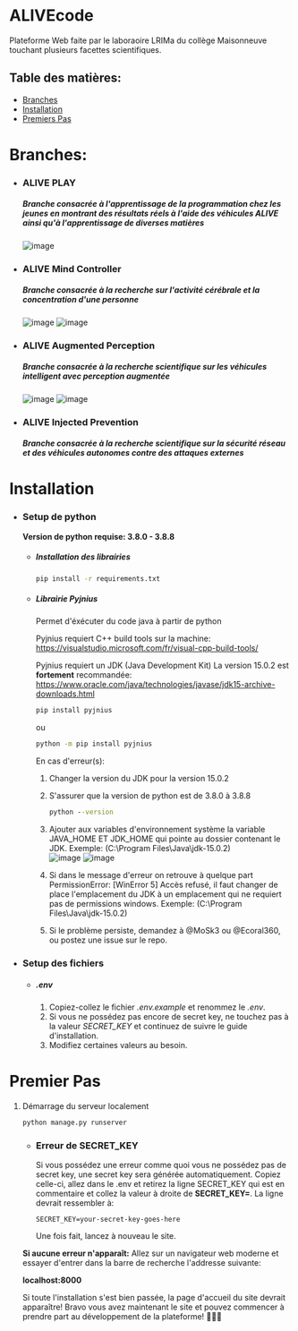 # ALIVEcode

Plateforme Web faite par le laboraoire LRIMa du collège Maisonneuve touchant plusieurs facettes scientifiques.

## Table des matières:
  - [Branches](#branches)  
  - [Installation](#installation)
  - [Premiers Pas](#premier-pas)  

# **Branches:**
  - ### ALIVE PLAY
    ##### Branche consacrée à l'apprentissage de la programmation chez les jeunes en montrant des résultats réels à l'aide des véhicules ALIVE ainsi qu'à l'apprentissage de diverses matières
    ![image](https://user-images.githubusercontent.com/62816157/114948080-58249f00-9e1c-11eb-9afe-4081a82fd066.png?raw=true)
  - ### ALIVE Mind Controller
    ##### Branche consacrée à la recherche sur l'activité cérébrale et la concentration d'une personne
    ![image](https://user-images.githubusercontent.com/62816157/116498951-f41cc480-a878-11eb-852f-a89c6088d7b3.png)
    ![image](https://user-images.githubusercontent.com/62816157/116499031-2c240780-a879-11eb-97fd-b83f4e7f1510.png)
  - ### ALIVE Augmented Perception
    ##### Branche consacrée à la recherche scientifique sur les véhicules intelligent avec perception augmentée
    ![image](https://user-images.githubusercontent.com/62816157/116498903-d3ed0580-a878-11eb-87b0-5873aac01291.png)
    ![image](https://user-images.githubusercontent.com/62816157/116499088-4a8a0300-a879-11eb-9dae-4ccb92721c06.png)
  - ### ALIVE Injected Prevention
    ##### Branche consacrée à la recherche scientifique sur la sécurité réseau et des véhicules autonomes contre des attaques externes


# Installation
- ### Setup de python
    **Version de python requise: 3.8.0 - 3.8.8**
    - ##### Installation des librairies
      ```cmd
      pip install -r requirements.txt
      ```
    - ##### Librairie Pyjnius
      Permet d'éxécuter du code java à partir de python
      
      Pyjnius requiert C++ build tools sur la machine:
      https://visualstudio.microsoft.com/fr/visual-cpp-build-tools/
      
      Pyjnius requiert un JDK (Java Development Kit)
      La version 15.0.2 est **fortement** recommandée:
      https://www.oracle.com/java/technologies/javase/jdk15-archive-downloads.html
     
      ```cmd
      pip install pyjnius
      ```
      ou
      ```cmd
      python -m pip install pyjnius
      ```
      
      En cas d'erreur(s):
      
      1. Changer la version du JDK pour la version 15.0.2  
      
      2. S'assurer que la version de python est de 3.8.0 à 3.8.8
         ```cmd
         python --version
         ```
      
      2. Ajouter aux variables d'environnement système la variable JAVA_HOME ET JDK_HOME qui pointe au dossier contenant le JDK. Exemple: (C:\Program Files\Java\jdk-15.0.2)  
         ![image](https://user-images.githubusercontent.com/62816157/116499802-0861c100-a87b-11eb-87dc-aa5205bbf797.png)
         ![image](https://user-images.githubusercontent.com/62816157/116497096-8ec6d480-a874-11eb-8a5d-e2a8facdd4d4.png)
       
      3. Si dans le message d'erreur on retrouve à quelque part PermissionError: [WinError 5] Accès refusé, il faut changer de place l'emplacement du JDK à un emplacement qui ne requiert pas de permissions windows. Exemple: (C:\Program Files\Java\jdk-15.0.2)  
      
      4. Si le problème persiste, demandez à @MoSk3 ou @Ecoral360, ou postez une issue sur le repo.

- ### Setup des fichiers
  - ##### .env
    1.  Copiez-collez le fichier *.env.example* et renommez le *.env*.
    2.  Si vous ne possédez pas encore de secret key, ne touchez pas à la valeur *SECRET_KEY* et continuez de suivre le guide d'installation.
    3.  Modifiez certaines valeurs au besoin.
    
# Premier Pas
1. Démarrage du serveur localement
   ```cmd
   python manage.py runserver
   ```
   - ### Erreur de SECRET_KEY
     Si vous possédez une erreur comme quoi vous ne possédez pas de secret key, une secret key sera générée automatiquement. Copiez celle-ci, allez dans le .env et retirez la        ligne SECRET_KEY qui est en commentaire et collez la valeur à droite de **SECRET_KEY=**. La ligne devrait ressembler à:
     
     ```.env
     SECRET_KEY=your-secret-key-goes-here
     ```
     Une fois fait, lancez à nouveau le site.
   
   **Si aucune erreur n'apparaît:**
   Allez sur un navigateur web moderne et essayer d'entrer dans la barre de recherche l'addresse suivante:  
    
   **localhost:8000**  
    
   Si toute l'installation s'est bien passée, la page d'accueil du site devrait apparaître! Bravo vous avez maintenant le site et pouvez commencer à prendre part au développement de la plateforme! 🎉🎉🎉

